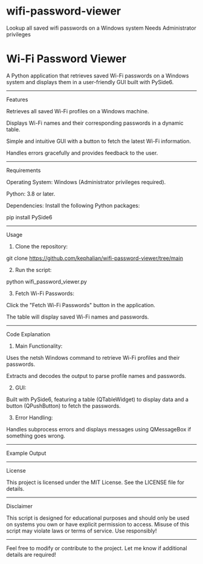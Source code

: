 # wifi-password-viewer
Lookup all saved wifi passwords on a Windows system Needs Administrator privileges 

# Wi-Fi Password Viewer

A Python application that retrieves saved Wi-Fi passwords on a Windows system and displays them in a user-friendly GUI built with PySide6.


---

Features

Retrieves all saved Wi-Fi profiles on a Windows machine.

Displays Wi-Fi names and their corresponding passwords in a dynamic table.

Simple and intuitive GUI with a button to fetch the latest Wi-Fi information.

Handles errors gracefully and provides feedback to the user.



---

Requirements

Operating System: Windows (Administrator privileges required).

Python: 3.8 or later.

Dependencies:
Install the following Python packages:

pip install PySide6



---

Usage

1. Clone the repository:

git clone 
https://github.com/kephalian/wifi-password-viewer/tree/main

2. Run the script:

python wifi_password_viewer.py


3. Fetch Wi-Fi Passwords:

Click the "Fetch Wi-Fi Passwords" button in the application.

The table will display saved Wi-Fi names and passwords.





---

Code Explanation

1. Main Functionality:

Uses the netsh Windows command to retrieve Wi-Fi profiles and their passwords.

Extracts and decodes the output to parse profile names and passwords.



2. GUI:

Built with PySide6, featuring a table (QTableWidget) to display data and a button (QPushButton) to fetch the passwords.



3. Error Handling:

Handles subprocess errors and displays messages using QMessageBox if something goes wrong.





---

Example Output


---

License

This project is licensed under the MIT License. See the LICENSE file for details.


---

Disclaimer

This script is designed for educational purposes and should only be used on systems you own or have explicit permission to access. Misuse of this script may violate laws or terms of service. Use responsibly!


---

Feel free to modify or contribute to the project. Let me know if additional details are required!

